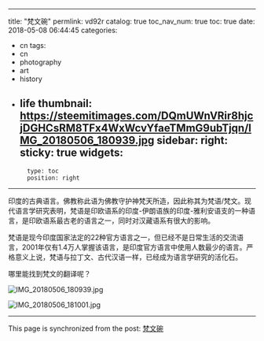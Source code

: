 
---
title: "梵文碗"
permlink: vd92r
catalog: true
toc_nav_num: true
toc: true
date: 2018-05-08 06:44:45
categories:
- cn
tags:
- cn
- photography
- art
- history
- life
thumbnail: https://steemitimages.com/DQmUWnVRir8hjcjDGHCsRM8TFx4WxWcvYfaeTMmG9ubTjqn/IMG_20180506_180939.jpg
sidebar:
    right:
        sticky: true
widgets:
    -
        type: toc
        position: right
---


印度的古典语言。佛教称此语为佛教守护神梵天所造，因此称其为梵语/梵文。现代语言学研究表明，梵语是印欧语系的印度-伊朗语族的印度-雅利安语支的一种语言，是印欧语系最古老的语言之一，同时对汉藏语系有很大的影响。

梵语是现今印度国家法定的22种官方语言之一，但已经不是日常生活的交流语言，2001年仅有1.4万人掌握该语言，是印度官方语言中使用人数最少的语言。严格意义上说，梵语与拉丁文、古代汉语一样，已经成为语言学研究的活化石。

哪里能找到梵文的翻译呢？

![IMG_20180506_180939.jpg](https://steemitimages.com/DQmUWnVRir8hjcjDGHCsRM8TFx4WxWcvYfaeTMmG9ubTjqn/IMG_20180506_180939.jpg)

![IMG_20180506_181001.jpg](https://steemitimages.com/DQmWDd33PbiG91EoCDD6wzmedw8U7iVNnvA1EbGFpL65SJZ/IMG_20180506_181001.jpg)

- - -

This page is synchronized from the post: [梵文碗](https://steemit.com/@andrewma/vd92r)
